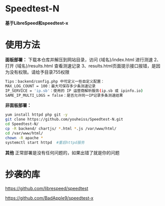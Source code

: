 # Speedtest-N

**基于LibreSpeed和speedtest-x**

# 使用方法
**面板部署：**
下载本仓库并解压到网站目录，访问 {域名}/index.html 进行测速
2、打开 {域名}/results.html 查看测速记录
3、results.html页面提示接口报错，是因为没有权限。请给予目录755权限

```bash
Tips：backend/config.php 中可定义一些自定义配置：
MAX_LOG_COUNT = 100：最大可保存多少条测速记录
IP_SERVICE = 'ip.sb'：使用的 IP 运营商解析服务(ip.sb 或 ipinfo.io)
SAME_IP_MULTI_LOGS = false：是否允许同一IP记录多条测速结果
```
**非面板部署：**
```bash
yum install httpd php git -y
git clone https://github.com/youheiss/Speedtest-N.git
cd Speedtest-N/
cp -R backend/ chartjs/ *.html *.js /var/www/html/
cd /var/www/html/
chown -R apache *
systemctl start httpd  #重启httpd服务
```
**其他**
正常部署是没有任何问题的，如果出错了就是你的问题

# 抄袭的库

https://github.com/librespeed/speedtest

https://github.com/BadApple9/speedtest-x
